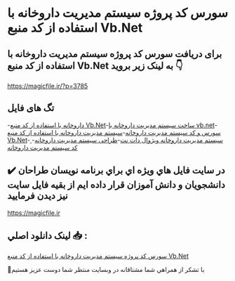 # سورس کد پروژه سیستم مدیریت داروخانه با استفاده از کد منبع Vb.Net

## برای دریافت سورس کد پروژه سیستم مدیریت داروخانه با استفاده از کد منبع Vb.Net به لینک زیر بروید 👇

https://magicfile.ir/?p=3785

## تگ های فایل

-[داروخانه با استفاده از کد منبع Vb.Net](https://magicfile.ir/product/%d9%be%d8%b1%d9%88%da%98%d9%87-%d8%b3%db%8c%d8%b3%d8%aa%d9%85-%d9%85%d8%af%db%8c%d8%b1%db%8c%d8%aa-%d8%af%d8%a7%d8%b1%d9%88%d8%ae%d8%a7%d9%86%d9%87-%d8%a8%d8%a7-%d8%a7%d8%b3%d8%aa%d9%81%d8%a7%d8%af%d9%87-vbnet/)-[ساخت  سیستم مدیریت داروخانه با vb.net](https://magicfile.ir/product/%d9%be%d8%b1%d9%88%da%98%d9%87-%d8%b3%db%8c%d8%b3%d8%aa%d9%85-%d9%85%d8%af%db%8c%d8%b1%db%8c%d8%aa-%d8%af%d8%a7%d8%b1%d9%88%d8%ae%d8%a7%d9%86%d9%87-%d8%a8%d8%a7-%d8%a7%d8%b3%d8%aa%d9%81%d8%a7%d8%af%d9%87-vbnet/)-[سورس و کد  سیستم مدیریت داروخانه](https://magicfile.ir/product/%d9%be%d8%b1%d9%88%da%98%d9%87-%d8%b3%db%8c%d8%b3%d8%aa%d9%85-%d9%85%d8%af%db%8c%d8%b1%db%8c%d8%aa-%d8%af%d8%a7%d8%b1%d9%88%d8%ae%d8%a7%d9%86%d9%87-%d8%a8%d8%a7-%d8%a7%d8%b3%d8%aa%d9%81%d8%a7%d8%af%d9%87-vbnet/)-[سیستم مدیریت داروخانه با استفاده از کد منبع Vb.Net](https://magicfile.ir/product/%d9%be%d8%b1%d9%88%da%98%d9%87-%d8%b3%db%8c%d8%b3%d8%aa%d9%85-%d9%85%d8%af%db%8c%d8%b1%db%8c%d8%aa-%d8%af%d8%a7%d8%b1%d9%88%d8%ae%d8%a7%d9%86%d9%87-%d8%a8%d8%a7-%d8%a7%d8%b3%d8%aa%d9%81%d8%a7%d8%af%d9%87-vbnet/)-[ سیستم مدیریت داروخانه ویژوال دات نت](https://magicfile.ir/product/%d9%be%d8%b1%d9%88%da%98%d9%87-%d8%b3%db%8c%d8%b3%d8%aa%d9%85-%d9%85%d8%af%db%8c%d8%b1%db%8c%d8%aa-%d8%af%d8%a7%d8%b1%d9%88%d8%ae%d8%a7%d9%86%d9%87-%d8%a8%d8%a7-%d8%a7%d8%b3%d8%aa%d9%81%d8%a7%d8%af%d9%87-vbnet/)-[طراحی  سیستم مدیریت داروخانه](https://magicfile.ir/product/%d9%be%d8%b1%d9%88%da%98%d9%87-%d8%b3%db%8c%d8%b3%d8%aa%d9%85-%d9%85%d8%af%db%8c%d8%b1%db%8c%d8%aa-%d8%af%d8%a7%d8%b1%d9%88%d8%ae%d8%a7%d9%86%d9%87-%d8%a8%d8%a7-%d8%a7%d8%b3%d8%aa%d9%81%d8%a7%d8%af%d9%87-vbnet/)-[کد  سیستم مدیریت داروخانه](https://magicfile.ir/product/%d9%be%d8%b1%d9%88%da%98%d9%87-%d8%b3%db%8c%d8%b3%d8%aa%d9%85-%d9%85%d8%af%db%8c%d8%b1%db%8c%d8%aa-%d8%af%d8%a7%d8%b1%d9%88%d8%ae%d8%a7%d9%86%d9%87-%d8%a8%d8%a7-%d8%a7%d8%b3%d8%aa%d9%81%d8%a7%d8%af%d9%87-vbnet/)

## ✔️ در سايت فايل هاي ويژه اي براي برنامه نويسان طراحان دانشجويان و دانش آموزان قرار داده ايم از بقيه فايل سايت نيز ديدن فرماييد

https://magicfile.ir


## لينک دانلود اصلي 📥 :

[سورس کد پروژه سیستم مدیریت داروخانه با استفاده از کد منبع Vb.Net](https://magicfile.ir/product/%d9%be%d8%b1%d9%88%da%98%d9%87-%d8%b3%db%8c%d8%b3%d8%aa%d9%85-%d9%85%d8%af%db%8c%d8%b1%db%8c%d8%aa-%d8%af%d8%a7%d8%b1%d9%88%d8%ae%d8%a7%d9%86%d9%87-%d8%a8%d8%a7-%d8%a7%d8%b3%d8%aa%d9%81%d8%a7%d8%af%d9%87-vbnet/) 


🙏با تشکر از همراهي شما مشتاقانه در وبسایت منتظر شما دوست عزیز هستیم

